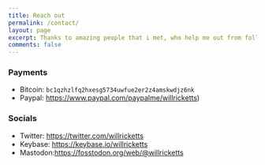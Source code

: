 ```yaml
---
title: Reach out
permalink: /contact/
layout: page
excerpt: Thanks to amazing people that i met, who help me out from follishness, connecting me with another good person, giving some advice when i'm at a bad things, pulling me from ordinary to be great.
comments: false
---
```


### Payments
- Bitcoin: `bc1qzhzlfq2hxesg5734uwfue2er2z4amskwdjz6nk`
- Paypal: https://www.paypal.com/paypalme/willricketts)

### Socials

- Twitter: https://twitter.com/willricketts
- Keybase: https://keybase.io/willricketts
- Mastodon:https://fosstodon.org/web/@willricketts
